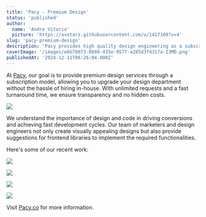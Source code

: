 ```yaml
---
title: 'Pacy - Premium Design'
status: 'published'
author:
  name: 'Andre Vitorio'
  picture: 'https://avatars.githubusercontent.com/u/1417109?v=4'
slug: 'pacy-premium-design'
description: 'Pacy provides high quality design engineering as a subscription.'
coverImage: '/images/e6b70073-0b98-435e-9577-a285d3f431fa-I3MD.png'
publishedAt: '2024-12-11T06:26:04.000Z'
---
```


At [Pacy](https://Pacy.co), our goal is to provide premium design services through a subscription model, allowing you to upgrade your design department without the hassle of hiring in-house. With unlimited requests and a fast turnaround time, we ensure transparency and no hidden costs.

![](/images/image-IwOT.png)

We understand the importance of design and code in driving conversions and achieving fast development cycles. Our team of marketers and design engineers not only create visually appealing designs but also provide suggestions for frontend libraries to implement the required functionalities.

Here's some of our recent work:

![](/images/demo--dark-mode--IyOD.png)

![](/images/image-M2Nj.png)

![](/images/image-cwND.png)

![](/images/image-UwND.png)

Visit [Pacy.co](https://Pacy.co) for more information.